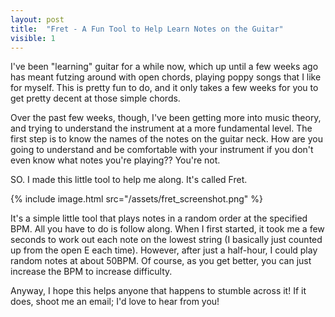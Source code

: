 ```yaml
---
layout: post
title:  "Fret - A Fun Tool to Help Learn Notes on the Guitar"
visible: 1
---
```


I've been "learning" guitar for a while now, which up until a few weeks ago has meant futzing around with open chords, playing poppy songs that I like for myself. This is pretty fun to do, and it only takes a few weeks for you to get pretty decent at those simple chords.

Over the past few weeks, though, I've been getting more into music theory, and trying to understand the instrument at a more fundamental level. The first step is to know the names of the notes on the guitar neck. How are you going to understand and be comfortable with your instrument if you don't even know what notes you're playing?? You're not.

SO. I made this little tool to help me along. It's called Fret.

{% include image.html src="/assets/fret_screenshot.png" %}

It's a simple little tool that plays notes in a random order at the specified BPM. All you have to do is follow along. When I first started, it took me a few seconds to work out each note on the lowest string (I basically just counted up from the open E each time). However, after just a half-hour, I could play random notes at about 50BPM. Of course, as you get better, you can just increase the BPM to increase difficulty.

Anyway, I hope this helps anyone that happens to stumble across it! If it does, shoot me an email; I'd love to hear from you!